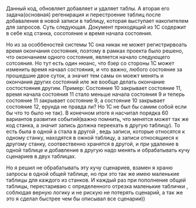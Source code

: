 Данный код, обновляет добавляет и удаляет таблы.  А вторая его задача(основная) регенирация и перестроение таблиц после добаваления в новой записи в таблицу, которая выступает накопителем для запросов.
Суть следующая. Документ приходящий из 1С содержит в себе код станка, сосотояние и время начала состояния. 

Но из за особбеностей системы 1С она никак не может регистрирвоать время окончания состояния, поэтому в рамках проекта было решено, что окончанием одного состояния, является начало следующего сотсояния.
Но тут есть один нюанс, что бзер со стороны 1С может изменить время начаал состояния, и что важно, любого состояние за прошедшие двое суток, а значит тем самы он моежт менять и окончания других состояний 
иле же вообще делать окончание состостояния другим. Пример: Состояние 10 закрывает состояние 11, время начала состояния 11 стало меньше начала состояния 9 и теперь состояние 11 закрывает состояние 9,
а состояние 10 закрывает состояние 12, ерунда не правда ли? Но 1С не был бы самим собой если бы что то было не так). В конечном итоге я насчитал порядка 60 вариантов развития 
событий(важно помнить, что менятся может так же код станка, а значит запись должна переехать в другую таблицу). То есть была в одной а стала в другой , ведь записи, которые относятся к одному станку, 
находятся в ожной таблицу, а записи относящиеся к другому станку, соотвественно хранятся в другой, и при удаление в одной таблице и добавление в другую надо менять и обрабатывать кучу сценариев
в двух таблицах. 


Но я решил не обрабатывать эту кучу сценариев, взамен я храню запросы в одной общей таблице, но при это так же имею маленькие таблицы для каждого из станков. И каждый раз при пополнение 
общей таблицы, перестариваю с определенного отрезка маленькие таблички , соблюдая верную логику и не рискую не потерять сценарий, а так же 
это я сделал быстрее чем бы описывал все сценарии))
